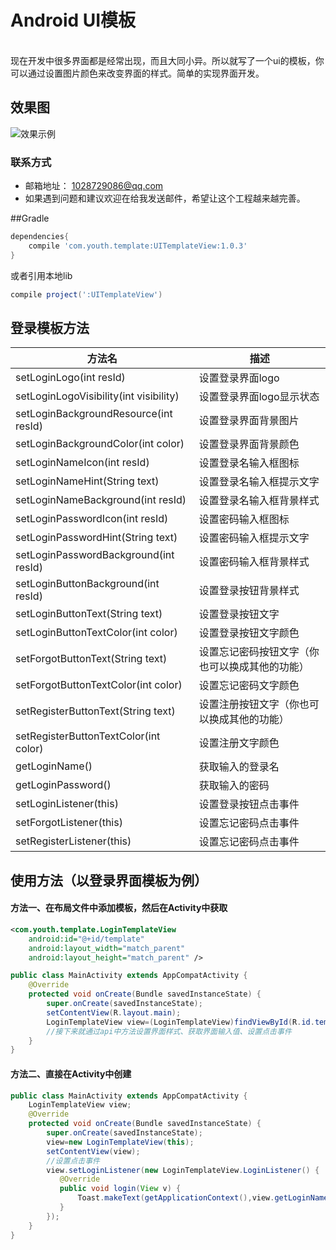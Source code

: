 # Android UI模板
<br>
现在开发中很多界面都是经常出现，而且大同小异。所以就写了一个ui的模板，你可以通过设置图片颜色来改变界面的样式。简单的实现界面开发。

## 效果图
![效果示例](https://raw.githubusercontent.com/youth5201314/UITemplateView/master/image/login1.png)

### 联系方式

* 邮箱地址： 1028729086@qq.com
* 如果遇到问题和建议欢迎在给我发送邮件，希望让这个工程越来越完善。

##Gradle
```groovy
dependencies{
    compile 'com.youth.template:UITemplateView:1.0.3'  
}
```
或者引用本地lib
```groovy
compile project(':UITemplateView')
```
## 登录模板方法
|方法名|描述
|---|---|
|setLoginLogo(int resId)| 设置登录界面logo
|setLoginLogoVisibility(int visibility)| 设置登录界面logo显示状态 
|setLoginBackgroundResource(int resId)|设置登录界面背景图片
|setLoginBackgroundColor(int color)|设置登录界面背景颜色
|setLoginNameIcon(int resId)|设置登录名输入框图标
|setLoginNameHint(String text)|设置登录名输入框提示文字
|setLoginNameBackground(int resId)|设置登录名输入框背景样式
|setLoginPasswordIcon(int resId)|设置密码输入框图标
|setLoginPasswordHint(String text)|设置密码输入框提示文字
|setLoginPasswordBackground(int resId)|设置密码输入框背景样式
|setLoginButtonBackground(int resId)|设置登录按钮背景样式
|setLoginButtonText(String text)|设置登录按钮文字
|setLoginButtonTextColor(int color)|设置登录按钮文字颜色
|setForgotButtonText(String text)|设置忘记密码按钮文字（你也可以换成其他的功能）
|setForgotButtonTextColor(int color)|设置忘记密码文字颜色
|setRegisterButtonText(String text)|设置注册按钮文字（你也可以换成其他的功能）
|setRegisterButtonTextColor(int color)|设置注册文字颜色
|getLoginName()|获取输入的登录名
|getLoginPassword()|获取输入的密码
|setLoginListener(this)|设置登录按钮点击事件
|setForgotListener(this)|设置忘记密码点击事件
|setRegisterListener(this)|设置忘记密码点击事件

## 使用方法（以登录界面模板为例）

#### 方法一、在布局文件中添加模板，然后在Activity中获取
```xml
<com.youth.template.LoginTemplateView
    android:id="@+id/template"
    android:layout_width="match_parent"
    android:layout_height="match_parent" />
```
```java
public class MainActivity extends AppCompatActivity {
    @Override
    protected void onCreate(Bundle savedInstanceState) {
        super.onCreate(savedInstanceState);
        setContentView(R.layout.main);
        LoginTemplateView view=(LoginTemplateView)findViewById(R.id.template);
        //接下来就通过api中方法设置界面样式、获取界面输入值、设置点击事件
    }
}
```
#### 方法二、直接在Activity中创建
```java
public class MainActivity extends AppCompatActivity {
    LoginTemplateView view;
    @Override
    protected void onCreate(Bundle savedInstanceState) {
        super.onCreate(savedInstanceState);
        view=new LoginTemplateView(this);
        setContentView(view);
        //设置点击事件
        view.setLoginListener(new LoginTemplateView.LoginListener() {
           @Override
           public void login(View v) {
               Toast.makeText(getApplicationContext(),view.getLoginName(),Toast.LENGTH_SHORT).show();
           }
        });
    }
}
```

